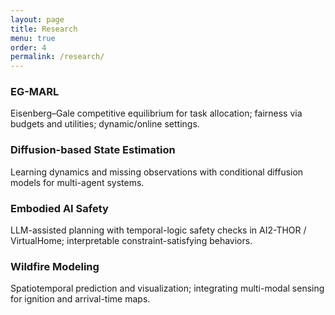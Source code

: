 ```yaml
---
layout: page
title: Research
menu: true
order: 4
permalink: /research/
---
```

### EG-MARL
Eisenberg–Gale competitive equilibrium for task allocation; fairness via budgets and utilities; dynamic/online settings.

### Diffusion-based State Estimation
Learning dynamics and missing observations with conditional diffusion models for multi-agent systems.

### Embodied AI Safety
LLM-assisted planning with temporal-logic safety checks in AI2-THOR / VirtualHome; interpretable constraint-satisfying behaviors.

### Wildfire Modeling
Spatiotemporal prediction and visualization; integrating multi-modal sensing for ignition and arrival-time maps.
